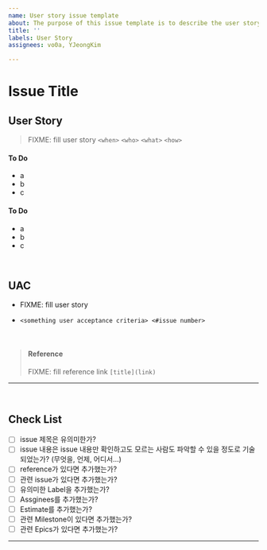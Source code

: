 ```yaml
---
name: User story issue template
about: The purpose of this issue template is to describe the user story.
title: ''
labels: User Story
assignees: vo0a, YJeongKim

---
```


# Issue Title

## User Story
> FIXME: fill user story `<when>`  `<who>`  `<what>` `<how>`

#### To Do

- a
- b
- c

#### To Do

- a
- b
- c

<br>

## UAC

- FIXME: fill user story

- `<something user acceptance criteria> <#issue number>`

<br>

> #### Reference
> FIXME: fill reference link `[title](link)`

---

<br>

## Check List
- [ ] issue 제목은 유의미한가?
- [ ] issue 내용은 issue 내용만 확인하고도 모르는 사람도 파악할 수 있을 정도로 기술되었는가? (무엇을, 언제, 어디서...)
- [ ] reference가 있다면 추가했는가?
- [ ] 관련 issue가 있다면 추가했는가?
- [ ] 유의미한 Label을 추가했는가?
- [ ] Assginees를 추가했는가?
- [ ] Estimate를 추가했는가?
- [ ] 관련 Milestone이 있다면 추가했는가?
- [ ] 관련 Epics가 있다면 추가했는가?

---

<br>
